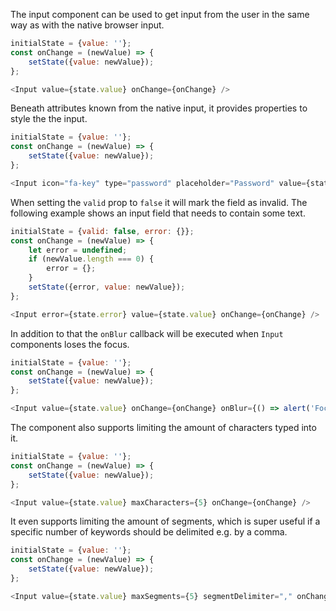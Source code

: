 The input component can be used to get input from the user in the same way as with the native browser input.

```javascript
initialState = {value: ''};
const onChange = (newValue) => {
    setState({value: newValue});
};

<Input value={state.value} onChange={onChange} />
```

Beneath attributes known from the native input, it provides properties to style the the input.

```javascript
initialState = {value: ''};
const onChange = (newValue) => {
    setState({value: newValue});
};

<Input icon="fa-key" type="password" placeholder="Password" value={state.value} onChange={onChange} />
```

When setting the `valid` prop to `false` it will mark the field as invalid. The following example shows an input field
that needs to contain some text.

```javascript
initialState = {valid: false, error: {}};
const onChange = (newValue) => {
    let error = undefined;
    if (newValue.length === 0) {
        error = {};
    }
    setState({error, value: newValue});
};

<Input error={state.error} value={state.value} onChange={onChange} />
```

In addition to that the `onBlur` callback will be executed when `Input` components loses the focus.

```javascript
initialState = {value: ''};
const onChange = (newValue) => {
    setState({value: newValue});
};

<Input value={state.value} onChange={onChange} onBlur={() => alert('Focus lost!')} />
```

The component also supports limiting the amount of characters typed into it.

```javascript
initialState = {value: ''};
const onChange = (newValue) => {
    setState({value: newValue});
};

<Input value={state.value} maxCharacters={5} onChange={onChange} />
```

It even supports limiting the amount of segments, which is super useful if a specific number of keywords should be
delimited e.g. by a comma.

```javascript
initialState = {value: ''};
const onChange = (newValue) => {
    setState({value: newValue});
};

<Input value={state.value} maxSegments={5} segmentDelimiter="," onChange={onChange} />
```
